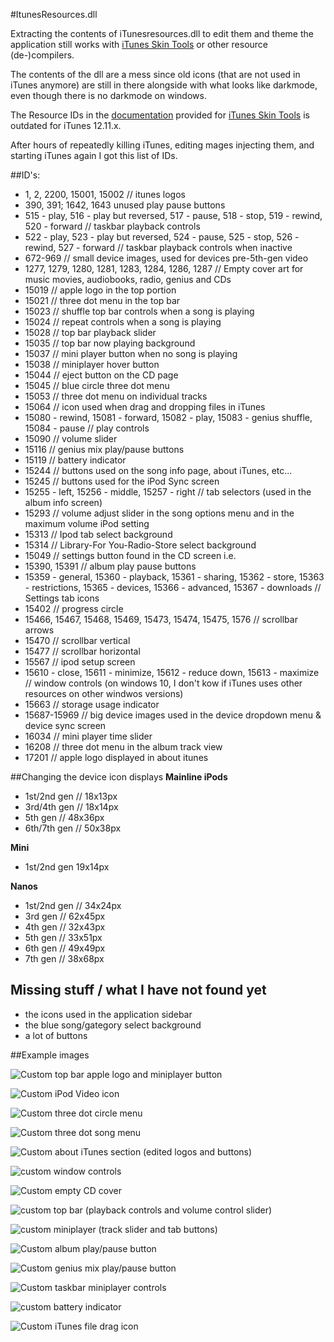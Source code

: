 
#ItunesResources.dll

Extracting the contents of iTunesresources.dll to edit them and theme the application still works with [iTunes Skin Tools](https://github.com/Apophenic/iTunes-Skins-Windows) or other resource (de-)compilers.

The contents of the dll are a mess since old icons (that are not used in iTunes anymore) are still in there alongside with what looks like darkmode, even though  there is no darkmode on windows.

The Resource IDs in the [documentation](https://htmlpreview.github.io/?https://github.com/Apophenic/iTunes-Skin-Tools/blob/master/Resource%20IDs/ResourceIDs.html) provided for [iTunes Skin Tools](https://github.com/Apophenic/iTunes-Skins-Windows) is outdated for iTunes 12.11.x.

After hours of repeatedly killing iTunes, editing mages injecting them, and starting iTunes again I got this list of IDs.

##ID's:

- 1, 2, 2200, 15001, 15002 // itunes logos
- 390, 391; 1642, 1643 unused play pause buttons
- 515 - play, 516 - play but reversed, 517 - pause, 518 - stop, 519 - rewind, 520 - forward // taskbar playback controls
- 522 - play, 523 - play but reversed, 524 - pause, 525 - stop, 526 - rewind, 527 - forward // taskbar playback controls when inactive
- 672-969 // small device images, used for devices pre-5th-gen video
- 1277, 1279, 1280, 1281, 1283, 1284, 1286, 1287 // Empty cover art for music movies, audiobooks, radio, genius and CDs
- 15019 // apple logo in the top portion
- 15021 // three dot menu in the top bar
- 15023 // shuffle top bar controls when a song is playing
- 15024 // repeat controls when a song is playing
- 15028 // top bar playback slider
- 15035 // top bar now playing background
- 15037 // mini player button when no song is playing
- 15038 // miniplayer hover button
- 15044 // eject button on the CD page
- 15045 // blue circle three dot menu
- 15053 // three dot menu on individual tracks
- 15064 // icon used when drag and dropping files in iTunes
- 15080 - rewind, 15081 - forward, 15082 - play, 15083 - genius shuffle, 15084 - pause // play controls
- 15090 // volume slider
- 15116 // genius mix play/pause buttons
- 15119 // battery indicator
- 15244 // buttons used on the song info page, about iTunes, etc...
- 15245 // buttons used for the iPod Sync screen
- 15255 - left, 15256 - middle, 15257 - right // tab selectors (used in the album info screen)
- 15293 // volume adjust slider in the song options menu and in the maximum volume iPod setting
- 15313 // Ipod tab select background
- 15314 // Library-For You-Radio-Store select background
- 15049 // settings button found in the CD screen i.e.
- 15390, 15391 // album play pause buttons
- 15359 - general, 15360 - playback, 15361 - sharing, 15362 - store, 15363 - restrictions, 15365 - devices, 15366 - advanced, 15367 - downloads // Settings tab icons
- 15402 // progress circle
- 15466, 15467, 15468, 15469, 15473, 15474, 15475, 1576 // scrollbar arrows
- 15470 // scrollbar vertical
- 15477 // scrollbar horizontal
- 15567 // ipod setup screen
- 15610 - close, 15611 - minimize, 15612 - reduce down, 15613 - maximize // window controls (on windows 10, I don't kow if iTunes uses other resources on other windwos versions)
- 15663 // storage usage indicator
- 15687-15969 // big device images used in the device dropdown menu & device sync screen
- 16034 // mini player time slider
- 16208 // three dot menu in the album track view
- 17201 // apple logo displayed in about itunes

##Changing the device icon displays
**Mainline iPods**

- 1st/2nd gen // 18x13px
- 3rd/4th gen // 18x14px
- 5th gen // 48x36px
- 6th/7th gen // 50x38px

**Mini**

- 1st/2nd gen 19x14px

**Nanos**

- 1st/2nd gen // 34x24px
- 3rd gen // 62x45px
- 4th gen // 32x43px
- 5th gen // 33x51px
- 6th gen // 49x49px
- 7th gen // 38x68px

## Missing stuff / what I have not found yet

- the icons used in the application sidebar
- the blue song/gategory select background
- a lot of buttons 

##Example images

![Custom top bar apple logo and miniplayer button](https://raw.githubusercontent.com/Benji7103/iTunesResourcesdll-Windows-ID-documentation/main/screenshots/Custom_top_bar_logo_and_miniplayer_button.png)

![Custom iPod Video icon](https://raw.githubusercontent.com/Benji7103/iTunesResourcesdll-Windows-ID-documentation/main/screenshots/Custom_iPodvideo_Icon.png)

![Custom three dot circle menu](https://raw.githubusercontent.com/Benji7103/iTunesResourcesdll-Windows-ID-documentation/main/screenshots/Custom_three_dot_circle_menu.png)

![Custom three dot song menu](https://raw.githubusercontent.com/Benji7103/iTunesResourcesdll-Windows-ID-documentation/main/screenshots/Custom_three_dot_menu.png)

![Custom about iTunes section (edited logos and buttons)](https://raw.githubusercontent.com/Benji7103/iTunesResourcesdll-Windows-ID-documentation/main/screenshots/Custom_buttons_and_icons_about_itunes.png)

![custom window controls](https://raw.githubusercontent.com/Benji7103/iTunesResourcesdll-Windows-ID-documentation/main/screenshots/Custom_Window_Controls.png)

![Custom empty CD cover](https://raw.githubusercontent.com/Benji7103/iTunesResourcesdll-Windows-ID-documentation/main/screenshots/Custom_Empty_CD_cover.png)

![custom top bar (playback controls and volume control slider)](https://raw.githubusercontent.com/Benji7103/iTunesResourcesdll-Windows-ID-documentation/main/screenshots/Custom_top_bar.png)

![custom miniplayer (track slider and tab buttons)](https://raw.githubusercontent.com/Benji7103/iTunesResourcesdll-Windows-ID-documentation/main/screenshots/Custom_tab%20buttons_and_track_slider_miniplayer.png)

![Custom album play/pause button](https://raw.githubusercontent.com/Benji7103/iTunesResourcesdll-Windows-ID-documentation/main/screenshots/Custom_Album_play_button.png)

![Custom genius mix play/pause button](https://raw.githubusercontent.com/Benji7103/iTunesResourcesdll-Windows-ID-documentation/main/screenshots/Custom_genius_mix_pause_button.png)

![Custom taskbar miniplayer controls](https://raw.githubusercontent.com/Benji7103/iTunesResourcesdll-Windows-ID-documentation/main/screenshots/Custom_taskbarplayer_buttons.png)

![custom battery indicator](https://raw.githubusercontent.com/Benji7103/iTunesResourcesdll-Windows-ID-documentation/main/screenshots/Custom_Battery_indicator.png)

![Custom iTunes file drag icon](https://raw.githubusercontent.com/Benji7103/iTunesResourcesdll-Windows-ID-documentation/main/screenshots/Custom_drag_file_icon.png)
